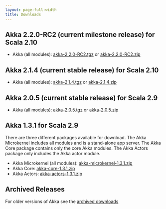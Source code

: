 ```yaml
---
layout: page-full-width
title: Downloads
---
```


## Akka 2.2.0-RC2 (current milestone release) for Scala 2.10

* Akka (all modules): [akka-2.2.0-RC2.tgz](http://download.akka.io/downloads/akka-2.2.0-RC2.tgz) or [akka-2.2.0-RC2.zip](http://download.akka.io/downloads/akka-2.2.0-RC2.zip)

## Akka 2.1.4 (current stable release) for Scala 2.10

* Akka (all modules): [akka-2.1.4.tgz](http://download.akka.io/downloads/akka-2.1.4.tgz) or [akka-2.1.4.zip](http://download.akka.io/downloads/akka-2.1.4.zip)

## Akka 2.0.5 (current stable release) for Scala 2.9

* Akka (all modules): [akka-2.0.5.tgz](http://download.akka.io/downloads/akka-2.0.5.tgz) or [akka-2.0.5.zip](http://download.akka.io/downloads/akka-2.0.5.zip)

## Akka 1.3.1 for Scala 2.9

There are three different packages available for download. The Akka Microkernel includes all modules and is a stand-alone app server. The Akka Core package contains only the core Akka modules. The Akka Actors package only includes the Akka actor module.

* Akka Microkernel (all modules): [akka-microkernel-1.3.1.zip](http://download.akka.io/downloads/akka-microkernel-1.3.1.zip)
* Akka Core: [akka-core-1.3.1.zip](http://download.akka.io/downloads/akka-core-1.3.1.zip)
* Akka Actors: [akka-actors-1.3.1.zip](http://download.akka.io/downloads/akka-actors-1.3.1.zip)


## Archived Releases

For older versions of Akka see the [archived downloads](http://download.akka.io/downloads/archive)
